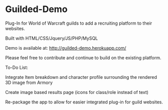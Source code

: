 Guilded-Demo
============

Plug-In for World of Warcraft guilds to add a recruiting platform to their websites.

Built with HTML/CSS/Jquery/JS/PHP/MySQL

Demo is available at:
http://guilded-demo.herokuapp.com/


Please feel free to contribute and continue to build on the existing platform.


To-Do List:

Integrate Item breakdown and character profile surrounding the rendered 3D image from Armory

Create image based results page (icons for class/role instead of text)

Re-package the app to allow for easier integrated plug-in for guild websites.

